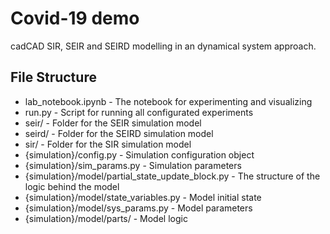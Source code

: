 # Covid-19 demo

cadCAD SIR, SEIR and SEIRD modelling in an dynamical system approach.

## File Structure

* lab_notebook.ipynb - The notebook for experimenting and visualizing
* run.py - Script for running all configurated experiments
* seir/ - Folder for the SEIR simulation model
* seird/ - Folder for the SEIRD simulation model
* sir/ - Folder for the SIR simulation model
* {simulation}/config.py - Simulation configuration object
* {simulation}/sim_params.py - Simulation parameters
* {simulation}/model/partial_state_update_block.py - The structure of the logic behind the model
* {simulation}/model/state_variables.py - Model initial state
* {simulation}/model/sys_params.py - Model parameters
* {simulation}/model/parts/ - Model logic
